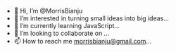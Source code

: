 - 👋 Hi, I’m @MorrisBianju
- 👀 I’m interested in turning small ideas into big ideas...
- 🌱 I’m currently learning JavaScript...
- 💞️ I’m looking to collaborate on ...
- 📫 How to reach me morrisbianju@gmail.com...

<!---
MorrisBianju/MorrisBianju is a ✨ special ✨ repository because its `README.md` (this file) appears on your GitHub profile.
You can click the Preview link to take a look at your changes.
--->
